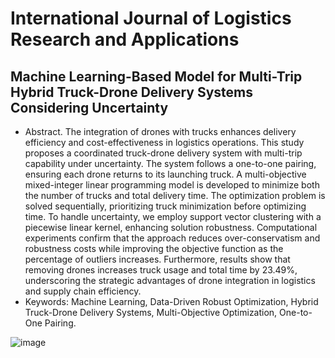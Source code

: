 # International Journal of Logistics Research and Applications
## Machine Learning-Based Model for Multi-Trip Hybrid Truck-Drone Delivery Systems Considering Uncertainty
- Abstract. The integration of drones with trucks enhances delivery efficiency and cost-effectiveness in logistics operations. This study proposes a coordinated truck-drone delivery system with multi-trip capability under uncertainty. The system follows a one-to-one pairing, ensuring each drone returns to its launching truck. A multi-objective mixed-integer linear programming model is developed to minimize both the number of trucks and total delivery time. The optimization problem is solved sequentially, prioritizing truck minimization before optimizing time. To handle uncertainty, we employ support vector clustering with a piecewise linear kernel, enhancing solution robustness. Computational experiments confirm that the approach reduces over-conservatism and robustness costs while improving the objective function as the percentage of outliers increases. Furthermore, results show that removing drones increases truck usage and total time by 23.49%, underscoring the strategic advantages of drone integration in logistics and supply chain efficiency.
- Keywords: Machine Learning, Data-Driven Robust Optimization, Hybrid Truck-Drone Delivery Systems, Multi-Objective Optimization, One-to-One Pairing.
  

![image](https://github.com/user-attachments/assets/d945bb59-3f5e-4f27-ae52-5736063a7197)

